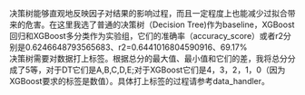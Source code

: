 决策树能够直观地反映因子对结果的影响过程，而且一定程度上也能减少过拟合带来的危害。在这里我选了普通的决策树（Decision Tree)作为baseline，XGBoost回归和XGBoost多分类作为实验组，它们的准确率（accuracy_score）或者r2分别是0.6246648793565683、r2=0.6441016804590916、69.17%  
决策树需要对数据打上标签。根据总分的最大值、最小值和它们的差，我将总分分成了5等，对于DT它们是A,B,C,D,E;对于XGBoost它们是4，3，2，1，0（因为XGBoost要求的标签是数值）。具体打上标签的过程请参考data_handler。  
